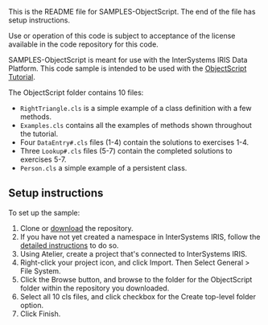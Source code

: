 
This is the README file for SAMPLES-ObjectScript. The end of the file has setup instructions.

Use or operation of this code is subject to acceptance of the license available in the code repository for this code.

SAMPLES-ObjectScript is meant for use with the InterSystems IRIS Data Platform.  This code sample is intended to be used with the  [ObjectScript Tutorial](http://docs.intersystems.com/irislatest/csp/docbook/DocBook.UI.Page.cls?KEY=TCOS_Preface).

The ObjectScript folder contains 10 files:

* `RightTriangle.cls` is a simple example of a class definition with a few methods.
* `Examples.cls` contains all the examples of methods shown throughout the tutorial.
* Four `DataEntry#.cls` files (1-4) contain the solutions to exercises 1-4.
* Three `Lookup#.cls` files (5-7) contain the completed solutions to exercises 5-7.
* `Person.cls` a simple example of a persistent class.

## Setup instructions
To set up the sample:

1. Clone or [download](http://docs.intersystems.com/irislatest/csp/docbook/DocBook.UI.Page.cls?KEY=asamples) the repository.
2. If you have not yet created a namespace in InterSystems IRIS, follow the [detailed instructions](http://docs.intersystems.com/irislatest/csp/docbook/DocBook.UI.Page.cls?KEY=GSA_config_namespace_create) to do so.
3. Using Atelier, create a project that's connected to InterSystems IRIS.
4. Right-click your project icon, and click Import. Then Select General > File System.
5. Click the Browse button, and browse to the folder for the ObjectScript folder within the repository you downloaded.
6. Select all 10 cls files, and click checkbox for the Create top-level folder option.
7. Click Finish.
